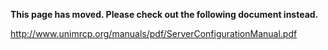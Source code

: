 **This page has moved. Please check out the following document instead.**

http://www.unimrcp.org/manuals/pdf/ServerConfigurationManual.pdf
